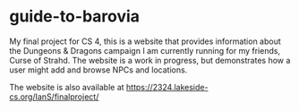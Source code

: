 # guide-to-barovia
My final project for CS 4, this is a website that provides information about the Dungeons &amp; Dragons campaign I am currently running for my friends, Curse of Strahd. The website is a work in progress, but demonstrates how a user might add and browse NPCs and locations.

The website is also available at https://2324.lakeside-cs.org/IanS/finalproject/
